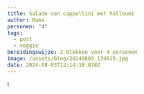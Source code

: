 ```yaml
---
title: Salade van cappellini met halloumi
author: Mama
personen: "4"
tags:
  - post
  - veggie
bereidingswijze: 2 blokken voor 4 personen
image: /assets/blog/20240803_134615.jpg
date: 2024-08-03T12:14:18.878Z
---
```

!